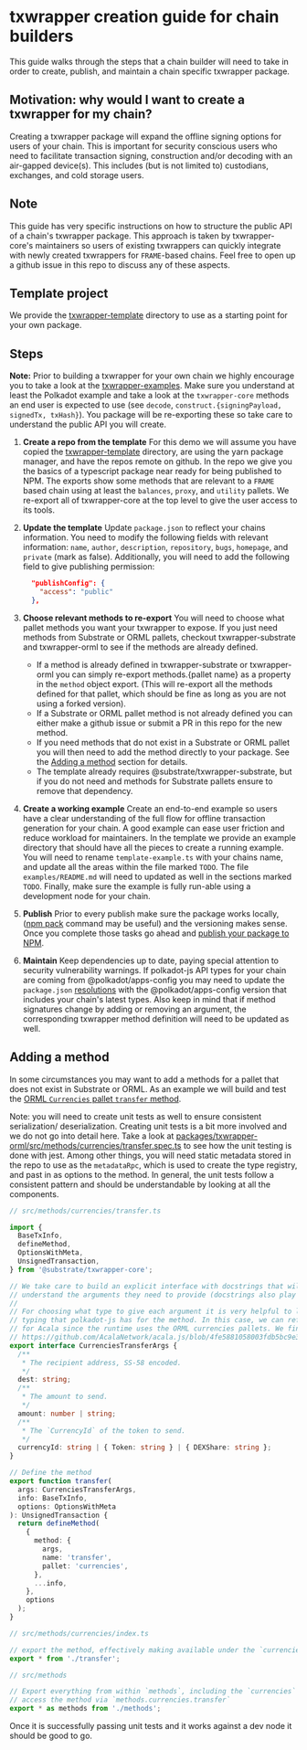 # txwrapper creation guide for chain builders

This guide walks through the steps that a chain builder will need to take in order to create, publish, and maintain a chain specific txwrapper package.

## Motivation: why would I want to create a txwrapper for my chain?

Creating a txwrapper package will expand the offline signing options for users of your chain. This is important for security conscious users who need to facilitate transaction signing, construction and/or decoding with an air-gapped device(s). This includes (but is not limited to) custodians, exchanges, and cold storage users.

## Note

This guide has very specific instructions on how to structure the public API of a chain's txwrapper package. This approach is taken by txwrapper-core's maintainers so users of existing txwrappers can quickly integrate with newly created txwrappers for `FRAME`-based chains. Feel free to open up a github issue in this repo to discuss any of these aspects.

## Template project

We provide the [txwrapper-template](packages/txwrapper-template) directory to use as a starting point for your own package.

## Steps

**Note:** Prior to building a txwrapper for your own chain we highly encourage you to take a look at the [txwrapper-examples](/packages/txwrapper-examples/README.md). Make sure you understand at least the Polkadot example and take a look at the `txwrapper-core` methods an end user is expected to use (see `decode`, `construct.{signingPayload, signedTx, txHash}`). You package will be re-exporting these so take care to understand the public API you will create.

1) **Create a repo from the template**
For this demo we will assume you have copied the [txwrapper-template](packages/txwrapper-template) directory, are using the yarn package manager, and have the repos remote on github. In the repo we give you the basics of a typescript package near ready for being published to NPM. The exports show some methods that are relevant to a `FRAME` based chain using at least the `balances`, `proxy`, and `utility` pallets. We re-export all of txwrapper-core at the top level to give the user access to its tools.

2) **Update the template**
Update `package.json` to reflect your chains information. You need to modify the following fields with relevant information: `name`, `author`, `description`, `repository`, `bugs`, `homepage`, and `private` (mark as false). Additionally, you will need to add the following field to give publishing permission:

    ```JSON
      "publishConfig": {
        "access": "public"
      },
    ```

3) **Choose relevant methods to re-export**
You will need to choose what pallet methods you want your txwrapper to expose. If you just need methods from Substrate or ORML pallets, checkout txwrapper-substrate and txwrapper-orml to see if the methods are already defined.
    - If a method is already defined in txwrapper-substrate or txwrapper-orml you can simply re-export methods.{pallet name} as a property in the `method` object export. (This will re-export all the methods defined for that pallet, which should be fine as long as you are not using a forked version).
    - If a Substrate or ORML pallet method is not already defined you can either make a github issue or submit a PR in this repo for the new method.
    - If you need methods that do not exist in a Substrate or ORML pallet you will then need to add the method directly to your package. See the [Adding a method](#adding-a-method) section for details.
    - The template already requires @substrate/txwrapper-substrate, but if you do not need and methods for Substrate pallets ensure to remove that dependency.

4) **Create a working example**
Create an end-to-end example so users have a clear understanding of the full flow for offline transaction generation for your chain. A good example can ease user friction and reduce workload for maintainers.
In the template we provide an example directory that should have all the pieces to create a running example. You will need to rename `template-example.ts` with your chains name, and update all the areas within the file marked `TODO`. The file `examples/README.md` will need to updated as well in the sections marked `TODO`. Finally, make sure the example is fully run-able using a development node for your chain.

5) **Publish**
  Prior to every publish make sure the package works locally, ([npm pack](https://docs.npmjs.com/cli/v6/commands/npm-pack) command may be useful) and the versioning makes sense. Once you complete those tasks go ahead and [publish your package to NPM](https://docs.npmjs.com/cli/v6/commands/npm-publish).

6) **Maintain**
Keep dependencies up to date, paying special attention to security vulnerability warnings.
If polkadot-js API types for your chain are coming from @polkadot/apps-config you may need to update the `package.json` [resolutions](https://classic.yarnpkg.com/en/docs/selective-version-resolutions/) with the @polkadot/apps-config version that includes your chain's latest types.
Also keep in mind that if method signatures change by adding or removing an argument, the corresponding txwrapper method definition will need to be updated as well.

## Adding a method

In some circumstances you may want to add a methods for a pallet that does not exist in Substrate or ORML. As an example we will build and test the [ORML `Currencies` pallet `transfer` method](https://github.com/open-web3-stack/open-runtime-module-library/blob/de2c87064161595b5f6cc9d3e163e576247ff88f/currencies/src/lib.rs#L143-L169).

Note: you will need to create unit tests as well to ensure consistent serialization/ deserialization. Creating unit tests is a bit more involved and we do not go into detail here. Take a look at [packages/txwrapper-orml/src/methods/currencies/transfer.spec.ts](packages/txwrapper-orml/src/methods/currencies/transfer.spec.ts) to see how the unit testing is done with jest. Among other things, you will need static metadata stored in the repo to use as the `metadataRpc`, which is used to create the type registry, and past in as options to the method. In general, the unit tests follow a consistent pattern and should be understandable by looking at all the components.

```typescript
// src/methods/currencies/transfer.ts

import {
  BaseTxInfo,
  defineMethod,
  OptionsWithMeta,
  UnsignedTransaction,
} from '@substrate/txwrapper-core';

// We take care to build an explicit interface with docstrings that will make it easy for users to
// understand the arguments they need to provide (docstrings also play nice with IDEs).
//
// For choosing what type to give each argument it is very helpful to look at the auto-generated
// typing that polkadot-js has for the method. In this case, we can refer to the types generated
// for Acala since the runtime uses the ORML currencies pallets. We find the definitions here:
// https://github.com/AcalaNetwork/acala.js/blob/4fe5881058003fdb5bc9e3b0c505f3846426db96/packages/types/src/interfaces/augment-api-tx.ts#L213
export interface CurrenciesTransferArgs {
  /**
   * The recipient address, SS-58 encoded.
   */
  dest: string;
  /**
   * The amount to send.
   */
  amount: number | string;
  /**
   * The `CurrencyId` of the token to send.
   */
  currencyId: string | { Token: string } | { DEXShare: string };
}

// Define the method
export function transfer(
  args: CurrenciesTransferArgs,
  info: BaseTxInfo,
  options: OptionsWithMeta
): UnsignedTransaction {
  return defineMethod(
    {
      method: {
        args,
        name: 'transfer',
        pallet: 'currencies',
      },
      ...info,
    },
    options
  );
}
```

```typescript
// src/methods/currencies/index.ts

// export the method, effectively making available under the `currencies` namespace
export * from './transfer';
```

```typescript
// src/methods

// Export everything from within `methods`, including the `currencies` namespace, making it so we can
// access the method via `methods.currencies.transfer`
export * as methods from './methods';
```

Once it is successfully passing unit tests and it works against a dev node it should be good to go.
